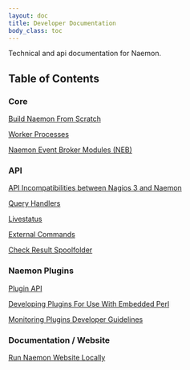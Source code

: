 ```yaml
---
layout: doc
title: Developer Documentation
body_class: toc
---
```


Technical and api documentation for Naemon.

## Table of Contents



### Core

<a href="build.html">Build Naemon From Scratch</a>

<a href="workers.html">Worker Processes</a>

<a href="neb_broker.html">Naemon Event Broker Modules (NEB)</a>


### API

<a href="api-incompat3to4.html">API Incompatibilities between Nagios 3 and Naemon</a>

<a href="queryhandlers.html">Query Handlers</a>

<a href="/documentation/usersguide/livestatus.html">Livestatus</a>

<a href="/documentation/developer/externalcommands/">External Commands</a>

<a href="spoolfolder.html">Check Result Spoolfolder</a>



### Naemon Plugins

<a href="/documentation/usersguide/pluginapi.html">Plugin API</a>

<a href="/documentation/usersguide/epnplugins.html">Developing Plugins For Use With Embedded Perl</a>

<a href="https://www.monitoring-plugins.org/doc/guidelines.html">Monitoring Plugins Developer Guidelines</a>


### Documentation / Website

<a href="website.html">Run Naemon Website Locally</a>

